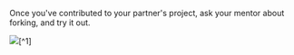 Once you've contributed to your partner's project, ask your mentor about forking, and try it out.

![](http://jlord.us/git-it/assets/imgs/clone.png)[^1]
